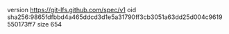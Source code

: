 version https://git-lfs.github.com/spec/v1
oid sha256:9865fdfbbd4a465ddcd3d1e5a31790ff3cb3051a63dd25d004c9619550173ff7
size 654
